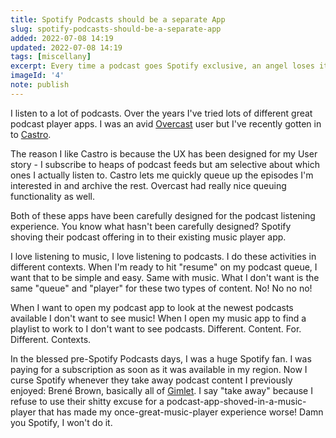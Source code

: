 ```yaml
---
title: Spotify Podcasts should be a separate App
slug: spotify-podcasts-should-be-a-separate-app
added: 2022-07-08 14:19
updated: 2022-07-08 14:19
tags: [miscellany]
excerpt: Every time a podcast goes Spotify exclusive, an angel loses its wings
imageId: '4'
note: publish
---
```


I listen to a lot of podcasts. Over the years I've tried lots of different great podcast player apps. I was an avid [Overcast](https://overcast.fm/) user but I've recently gotten in to [Castro](https://castro.fm/).

The reason I like Castro is because the UX has been designed for my User story - I subscribe to heaps of podcast feeds but am selective about which ones I actually listen to. Castro lets me quickly queue up the episodes I'm interested in and archive the rest. Overcast had really nice queuing functionality as well.

Both of these apps have been carefully designed for the podcast listening experience. You know what hasn't been carefully designed? Spotify shoving their podcast offering in to their existing music player app.

I love listening to music, I love listening to podcasts. I do these activities in different contexts. When I'm ready to hit "resume" on my podcast queue, I want that to be simple and easy. Same with music. What I don't want is the same "queue" and "player" for these two types of content. No! No no no!

When I want to open my podcast app to look at the newest podcasts available I don't want to see music! When I open my music app to find a playlist to work to I don't want to see podcasts. Different. Content. For. Different. Contexts.

In the blessed pre-Spotify Podcasts days, I was a huge Spotify fan. I was paying for a subscription as soon as it was available in my region. Now I curse Spotify whenever they take away podcast content I previously enjoyed: Brené Brown, basically all of [Gimlet](https://gimletmedia.com/shows). I say "take away" because I refuse to use their shitty excuse for a podcast-app-shoved-in-a-music-player that has made my once-great-music-player experience worse! Damn you Spotify, I won't do it.
